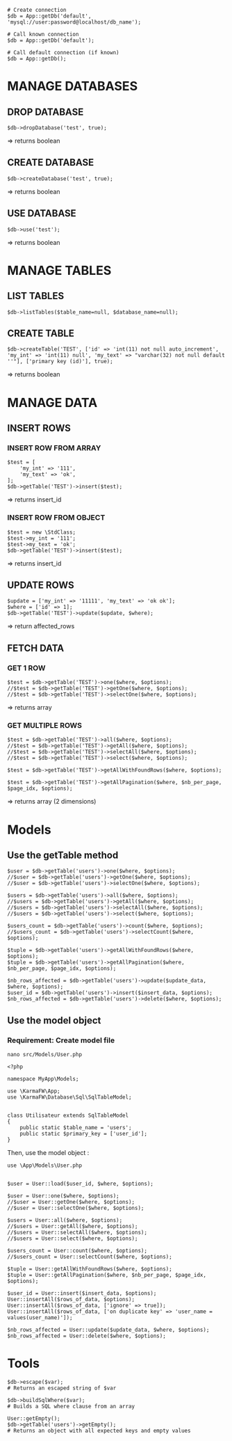 
```
# Create connection
$db = App::getDb('default', 'mysql://user:password@localhost/db_name');

# Call known connection
$db = App::getDb('default');

# Call default connection (if known)
$db = App::getDb();
```

# MANAGE DATABASES

## DROP DATABASE
```
$db->dropDatabase('test', true);
```
=> returns boolean

## CREATE DATABASE
```
$db->createDatabase('test', true);
```
=> returns boolean

## USE DATABASE
```
$db->use('test');
```
=> returns boolean


# MANAGE TABLES

## LIST TABLES
```
$db->listTables($table_name=null, $database_name=null);
```

## CREATE TABLE
```
$db->createTable('TEST', ['id' => 'int(11) not null auto_increment', 'my_int' => 'int(11) null', 'my_text' => "varchar(32) not null default ''"], ['primary key (id)'], true);
```
=> returns boolean



# MANAGE DATA

## INSERT ROWS

### INSERT ROW FROM ARRAY
```
$test = [
    'my_int' => '111',
    'my_text' => 'ok',
];
$db->getTable('TEST')->insert($test);
```
=> returns insert_id

### INSERT ROW FROM OBJECT
```
$test = new \StdClass;
$test->my_int = '111';
$test->my_text = 'ok';
$db->getTable('TEST')->insert($test);
```
=> returns insert_id


## UPDATE ROWS
```
$update = ['my_int' => '11111', 'my_text' => 'ok ok'];
$where = ['id' => 1];
$db->getTable('TEST')->update($update, $where);
```
=> return affected_rows


## FETCH DATA

### GET 1 ROW
```
$test = $db->getTable('TEST')->one($where, $options);
//$test = $db->getTable('TEST')->getOne($where, $options);
//$test = $db->getTable('TEST')->selectOne($where, $options);
```
=> returns array


### GET MULTIPLE ROWS
```
$test = $db->getTable('TEST')->all($where, $options);
//$test = $db->getTable('TEST')->getAll($where, $options);
//$test = $db->getTable('TEST')->selectAll($where, $options);
//$test = $db->getTable('TEST')->select($where, $options);

$test = $db->getTable('TEST')->getAllWithFoundRows($where, $options);

$test = $db->getTable('TEST')->getAllPagination($where, $nb_per_page, $page_idx, $options);
```
=> returns array (2 dimensions)


# Models


## Use the getTable method

```
$user = $db->getTable('users')->one($where, $options);
//$user = $db->getTable('users')->getOne($where, $options);
//$user = $db->getTable('users')->selectOne($where, $options);

$users = $db->getTable('users')->all($where, $options);
//$users = $db->getTable('users')->getAll($where, $options);
//$users = $db->getTable('users')->selectAll($where, $options);
//$users = $db->getTable('users')->select($where, $options);

$users_count = $db->getTable('users')->count($where, $options);
//$users_count = $db->getTable('users')->selectCount($where, $options);

$tuple = $db->getTable('users')->getAllWithFoundRows($where, $options);
$tuple = $db->getTable('users')->getAllPagination($where, $nb_per_page, $page_idx, $options);
```

```
$nb_rows_affected = $db->getTable('users')->update($update_data, $where, $options);
$user_id = $db->getTable('users')->insert($insert_data, $options);
$nb_rows_affected = $db->getTable('users')->delete($where, $options);
```


## Use the model object

### Requirement: Create model file

```
nano src/Models/User.php
```

```
<?php

namespace MyApp\Models;

use \KarmaFW\App;
use \KarmaFW\Database\Sql\SqlTableModel;


class Utilisateur extends SqlTableModel
{
    public static $table_name = 'users';
    public static $primary_key = ['user_id'];
}
```

Then, use the model object :
```
use \App\Models\User.php


$user = User::load($user_id, $where, $options);

$user = User::one($where, $options);
//$user = User::getOne($where, $options);
//$user = User::selectOne($where, $options);

$users = User::all($where, $options);
//$users = User::getAll($where, $options);
//$users = User::selectAll($where, $options);
//$users = User::select($where, $options);

$users_count = User::count($where, $options);
//$users_count = User::selectCount($where, $options);

$tuple = User::getAllWithFoundRows($where, $options);
$tuple = User::getAllPagination($where, $nb_per_page, $page_idx, $options);
```

```
$user_id = User::insert($insert_data, $options);
User::insertAll($rows_of_data, $options);
User::insertAll($rows_of_data, ['ignore' => true]);
User::insertAll($rows_of_data, ['on duplicate key' => 'user_name = values(user_name)']);

$nb_rows_affected = User::update($update_data, $where, $options);
$nb_rows_affected = User::delete($where, $options);
```


# Tools

```
$db->escape($var);
# Returns an escaped string of $var
```

```
$db->buildSqlWhere($var);
# Builds a SQL where clause from an array
```

```
User::getEmpty();
$db->getTable('users')->getEmpty();
# Returns an object with all expected keys and empty values
```
